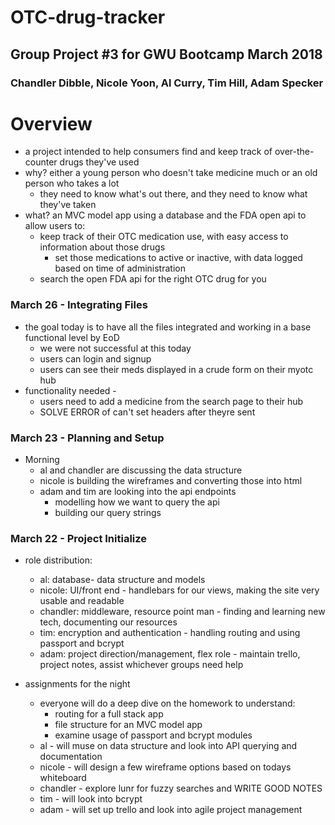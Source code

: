 # OTC-drug-tracker

## Group Project #3 for GWU Bootcamp March 2018
### Chandler Dibble, Nicole Yoon, Al Curry, Tim Hill, Adam Specker

# Overview
* a project intended to help consumers find and keep track of over-the-counter drugs they've used
* why? either a young person who doesn't take medicine much or an old person who takes a lot
    * they need to know what's out there, and they need to know what they've taken
* what? an MVC model app using a database and the FDA open api to allow users to:
    * keep track of their OTC medication use, with easy access to information about those drugs
        * set those medications to active or inactive, with data logged based on time of administration
    * search the open FDA api for the right OTC drug for you

### March 26 - Integrating Files
* the goal today is to have all the files integrated and working in a base functional level by EoD
    * we were not successful at this today
    * users can login and signup
    * users can see their meds displayed in a crude form on their myotc hub
* functionality needed - 
    * users need to add a medicine from the search page to their hub
    * SOLVE ERROR of can't set headers after theyre sent
    
    
### March 23 - Planning and Setup
* Morning
    * al and chandler are discussing the data structure
    * nicole is building the wireframes and converting those into html
    * adam and tim are looking into the api endpoints
        * modelling how we want to query the api
        * building our query strings
    

### March 22 - Project Initialize 
* role distribution:
    * al: database- data structure and models
    * nicole: UI/front end - handlebars for our views, making the site very usable and readable
    * chandler: middleware, resource point man - finding and learning new tech, documenting our resources
    * tim: encryption and authentication - handling routing and using passport and bcrypt
    * adam: project direction/management, flex role - maintain trello, project notes, assist whichever groups need help

* assignments for the night
    * everyone will do a deep dive on the homework to understand:
        * routing for a full stack app
        * file structure for an MVC model app
        * examine usage of passport and bcrypt modules
    * al - will muse on data structure and look into API querying and documentation
    * nicole - will design a few wireframe options based on todays whiteboard
    * chandler - explore lunr for fuzzy searches and WRITE GOOD NOTES
    * tim - will look into bcrypt 
    * adam - will set up trello and look into agile project management



